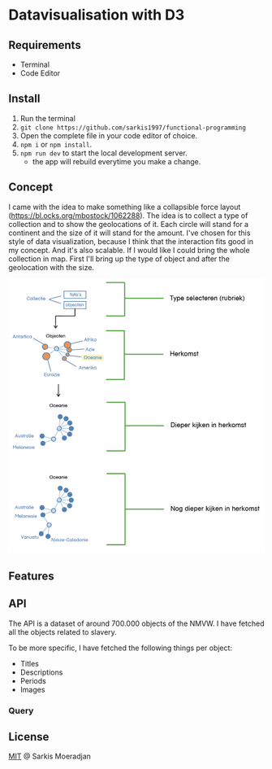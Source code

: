 # Datavisualisation with D3

## Requirements
* Terminal
* Code Editor

## Install
1. Run the terminal
2. `git clone https://github.com/sarkis1997/functional-programming`
3. Open the complete file in your code editor of choice.
5. `npm i` or `npm install`.
6. `npm run dev` to start the local development server.
    * the app will rebuild everytime you make a change.
    
## Concept
I came with the idea to make something like a collapsible force layout (https://bl.ocks.org/mbostock/1062288). The idea is to collect a type of collection and to show the geolocations of it. Each circle will stand for a continent and the size of it will stand for the amount. I've chosen for this style of data visualization, because I think that the interaction fits good in my concept. And it's also scalable. If I would like I could bring the whole collection in map. First I'll bring up the type of object and after the geolocation with the size.

<img src="https://github.com/sarkis1997/functional-programming/blob/master/images/concept.png">


## Features

## API
The API is a dataset of around 700.000 objects of the NMVW. 
I have fetched all the objects related to slavery.

To be more specific, I have fetched the following things per object:
* Titles
* Descriptions
* Periods
* Images

### Query

## License
<a href="https://github.com/sarkis1997/functional-programming/blob/master/LICENSE">MIT</a> @ Sarkis Moeradjan
